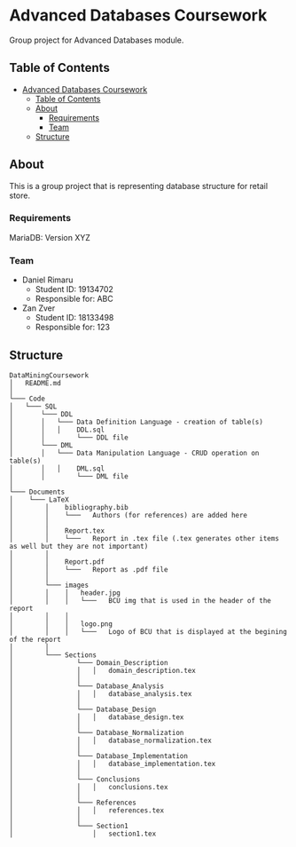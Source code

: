 # Advanced Databases Coursework
Group project for Advanced Databases module.

## Table of Contents
- [Advanced Databases Coursework](#advanced-databases-coursework)
  - [Table of Contents](#table-of-contents)
  - [About](#about)
    - [Requirements](#requirements)
    - [Team](#team)
  - [Structure](#structure)

## About
This is a group project that is representing database structure for retail store.
### Requirements
MariaDB: Version XYZ

### Team
- Daniel Rimaru
  - Student ID: 19134702
  - Responsible for: ABC
- Zan Zver
   - Student ID: 18133498
   - Responsible for: 123


## Structure

```
DataMiningCoursework
│   README.md
│
└─── Code
│   └─── SQL
│       └─── DDL
│       │   └─── Data Definition Language - creation of table(s)
│       │   │    DDL.sql
│       │        └─── DDL file
│       └─── DML
│       │   └─── Data Manipulation Language - CRUD operation on table(s)
│       │   │    DML.sql
│       │        └─── DML file
│   
└─── Documents
│    └─── LaTeX
│        │    bibliography.bib
│        │    └───   Authors (for references) are added here
│        │ 
│        │    Report.tex
│        │    └───   Report in .tex file (.tex generates other items as well but they are not important)
│        │
│        │    Report.pdf
│        │    └───   Report as .pdf file
│        │
│        └─── images
│        │    │   header.jpg
│        │    │   └───   BCU img that is used in the header of the report
│        │    │
│        │    │   logo.png
│        │    │   └───   Logo of BCU that is displayed at the begining of the report
│        │
│        └─── Sections
│                └─── Domain_Description
│                │   │   domain_description.tex
│                │
│                └─── Database_Analysis
│                │   │   database_analysis.tex
│                │
│                └─── Database_Design
│                │   │   database_design.tex
│                │
│                └─── Database_Normalization
│                │   │   database_normalization.tex
│                │
│                └─── Database_Implementation
│                │   │   database_implementation.tex
│                │
│                └─── Conclusions
│                │   │   conclusions.tex
│                │
│                └─── References
│                │   │   references.tex
│                │
│                └─── Section1
│                    │   section1.tex
```